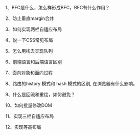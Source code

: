 1、BFC是什么，怎么样形成BFC，BFC有什么作用？

2、防止垂直margin合并

3、如何实现两栏自适应布局

4、说一下CSS常见布局

5、怎么用栈去实现队列

6、前端语言和后端语言区别

7、面向对象和面向过程

8、路由的history 模式和 hash 模式的区别, 在浏览器有什么影响。

9、什么是回流和重绘，如何避免？

10、如何批量修改DOM

11、实现三栏自适应布局

12、实现等高布局